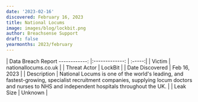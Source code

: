 ```yaml
---
date: '2023-02-16'
discovered: February 16, 2023
title: National Locums
image: images/blog/lockbit.png
author: Breachsense Support
draft: false
yearmonths: 2023/february
---
```



| Data Breach Report
------------:     |:-------------:    | :-----:|
| Victim      | nationallocums.co.uk      | 
| Threat Actor      | LockBit      | 
| Date Discovered      | Feb 16, 2023      | 
| Description      | National Locums is one of the world's leading, and fastest-growing, specialist recruitment companies, supplying locum doctors and nurses to NHS and independent hospitals throughout the UK.      | 
| Leak Size      | Unknown      | 

